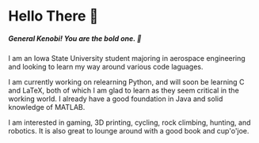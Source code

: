 # Hello There 🧔‍
##### General Kenobi! You are the bold one. 🤖

I am an Iowa State University student majoring in aerospace engineering and looking to learn my way around various code laguages. 

I am currently working on relearning Python, and will soon be learning C and LaTeX, both of which I am glad to learn as they seem critical in the working world. I already have a good foundation in Java and solid knowledge of MATLAB. 

I am interested in gaming, 3D printing, cycling, rock climbing, hunting, and robotics. It is also great to lounge around with a good book and cup'o'joe. 
